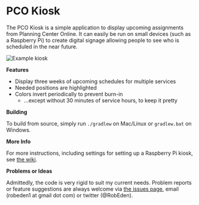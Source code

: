 # PCO Kiosk #

The PCO Kiosk is a simple application to display upcoming assignments from Planning Center Online. It can easily be run on small devices (such as a Raspberry Pi) to create digital signage allowing people to see who is scheduled in the near future.

![Example kiosk](https://bitbucket.org/repo/xrjqyX/images/691354340-final.jpg)


**Features**

* Display three weeks of upcoming schedules for multiple services
* Needed positions are highlighted
* Colors invert periodically to prevent burn-in 
    * ...except without 30 minutes of service hours, to keep it pretty


**Building**

To build from source, simply run `./gradlew` on Mac/Linux or `gradlew.bat` on Windows.


**More Info**

For more instructions, including settings for setting up a Raspberry Pi kiosk, see [the wiki](https://bitbucket.org/robeden/pco-kiosk/wiki/).


**Problems or Ideas**

Admittedly, the code is very rigid to suit my current needs. Problem reports or feature suggestions are always welcome via [the issues page](https://bitbucket.org/robeden/pco-kiosk/issues), email (robeden1 at gmail dot com) or twitter (@RobEden).